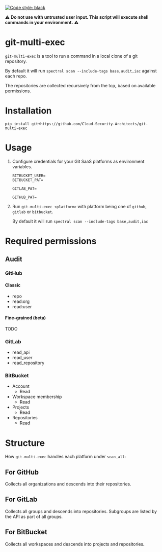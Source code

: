 [![Code style: black](https://img.shields.io/badge/code%20style-black-000000.svg)](https://github.com/psf/black)

:warning: **Do not use with untrusted user input. This script will execute shell commands in your environment.** :warning:

# git-multi-exec

`git-multi-exec` is a tool to run a command in a local clone of a git repository.

By default it will run `spectral scan --include-tags base,audit,iac` against each repo.

The repositories are collected recursively from the top, based on available permissions.

# Installation
`pip install git+https://github.com/Cloud-Security-Architects/git-multi-exec`

# Usage
1. Configure credentials for your Git SaaS platforms as environment variables.

    ```env
    BITBUCKET_USER=
    BITBUCKET_PAT=

    GITLAB_PAT=

    GITHUB_PAT=
    ```

2. Run `git-multi-exec <platform>` with platform being one of `github`, `gitlab` or `bitbucket`.

    By default it will run `spectral scan --include-tags base,audit,iac`


# Required permissions

## Audit
### GitHub
#### Classic
- repo
- read:org
- read:user
#### Fine-grained (beta)
TODO

### GitLab
- read_api
- read_user
- read_repository

### BitBucket
- Account
    - Read
- Workspace membership
    - Read
- Projects
    - Read
- Repositories
    - Read

# Structure
How `git-multi-exec` handles each platform under `scan_all`:

## For GitHub
Collects all organizations and descends into their repositories.

## For GitLab
Collects all groups and descends into repositories.
Subgroups are listed by the API as part of all groups.

## For BitBucket
Collects all workspaces and descends into projects and repositories.

